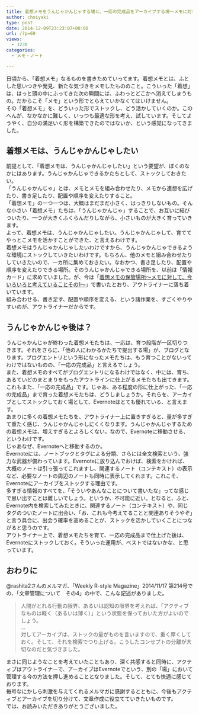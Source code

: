 ```yaml
---
title: 着想メモをうんじゃかんじゃする場と、一応の完成品をアーカイブする場～メモに対して、今いろいろと考えていることその2～
author: choiyaki
type: post
date: 2014-12-09T23:23:07+00:00
url: /?p=69
views:
  - 1230
categories:
  - メモ・ノート

---
```

日頃から、「着想メモ」なるものを書きためていってます。着想メモとは、ふとした思いつきや発見、新たな気づきをメモしたもののこと。こういった「着想」は、はっと頭の中にふってきた次の瞬間には、ふわっとどこかへ消えてしまうもの。だからこそ「メモ」という形でとらえていかなくてはいけません。  
その「着想メモ」を、どういった形でストックし、どう活かしていくのか。このへんが、なかなかに難しく、いっつも最適な形を考え、試しています。そしてようやく、自分の満足いく形を構築できたのではないか、という感覚になってきました。

## 着想メモは、うんじゃかんじゃしたい

前提として、「着想メモは、うんじゃかんじゃしたい」という要望が、ぼくのなかにはあります。うんじゃかんじゃできるかたちとして、ストックしておきたい。  
「うんじゃかんじゃ」とは、メモとメモを組み合わせたり、メモから連想を広げたり、書き足したり、配置や順序を変えたりすること。  
「着想メモ」の一つ一つは、大概はまだまだ小さく、はっきりしないもの。そんな小さい「着想メモ」たちは、「うんじゃかんじゃ」することで、お互いに結びついたり、一つが大きくふくらんだりしながら、小さいものが大きく育っていきます。  
よって、着想メモは、うんじゃかんじゃしたい。うんじゃかんじゃして、育ててやっとこメモを活かすことができた、と言えるわけです。  
着想メモはうんじゃかんじゃしたいわけですから、うんじゃかんじゃできるような環境にストックしていきたいわけです。もちろん、他のメモと組み合わせたりしていきたいので、一カ所に集めておきたい。なおかつ、書き足したり、配置や順序を変えたりできる場所。そのうんじゃかんじゃできる場所を、以前は「情報カード」に求めていました。が、今は「[着想メモの保管場所～メモに対して、今いろいろと考えていることその1～][1]」で書いたとおり、アウトライナーに落ち着いています。  
組み合わせる、書き足す、配置や順序を変える、という諸作業を、すごくやりやすいのが、アウトライナーだからです。

## うんじゃかんじゃ後は？

うんじゃかんじゃが終わった着想メモたちは、一応は、育つ段階が一区切りつきます。それをさらに、「他の人にわかるかたちで提出する場」が、ブログとなります。ブログエントリという形になったメモたちは、もう育つことがないってわけではないものの、「一応の完成品」と言えるでしょう。  
また、着想メモのすべてがブログエントリになるわけではなく、中には、育ち、あるていどのまとまりをもったアウトラインに仕上がるメモたちも出てきます。これもまた、「一応の完成品」です。じゃあ、ある程度の形に仕上がった、「一応の完成品」まで育った着想メモたちは、どうしましょうか。それらを、アーカイブとしてストックしておく場として、Evernoteはとても優れている、と言えます。  
あまりに多くの着想メモたちを、アウトライナー上に置きすぎると、量が多すぎて重たく感じ、うんじゃかんじゃしにくくなります。うんじゃかんじゃするための着想メモは、増えすぎるとよろしくない。なので、Evernoteに移動させる、というわけです。  
じゃあなぜ、Evernoteへと移動するのか。  
Evernoteには、ノートブックとタグによる分類、さらには全文検索という、強力な武器が備わっています。Evernoteに放り込んでおけば、検索をかければ、大概のノートは引っ張ってこれますし、関連するノート（コンテキスト）の表示など、必要なノートの周辺のノートも同時に表示してくれます。これこそ、Evernoteにアーカイブをストックする理由です。  
多すぎる情報のすべてを、「そういやあんなことについて書いたな」ってな感じで思い出すことは難しいでしょう。というか、不可能に近い。となると、ふと、Evernote内を検索してみたときに、関連するノート（コンテキスト）や、同じタグのついたノートに出会い、「お、これも今考えてることと関連ありそうやぞ」と言う具合に、出会う確率を高めることが、ストックを活かしていくことにつながると思うのです。  
アウトライナー上で、着想メモたちを育て、一応の完成品まで仕上げた後は、Evernoteにストックしておく。そういった運用が、ベストではないかな、と思っています。

## おわりに

@rashita2さんのメルマガ、「Weekly R-style Magazine」2014/11/17 第214号での、「文章管理について　その4」の中で、こんな記述がありました。

> 人間がとれる行動の限界、あるいは認知の限界を考えれば、「アクティブなものは軽く（あるいは薄く）」という状態を保っておいた方がよいのでしょう。  
> &#8230;  
> 対してアーカイブは、ストックの量がものを言いますので、重く厚くしておく。そして、それを検索でつり上げる。こうしたコンセプトの分離が大切なのだと気づきました。 



まさに同じようなことを考えていたこともあり、深く共感すると同時に、アクティブはアウトライナーで、アーカイブはEvernoteでという、別の「場」において管理する今の方法を押し進めることとなりました。そして、とても快適に感じております。  
毎号なにかしら刺激を与えてくれるメルマガに感謝するとともに、今後もアクティブとアーカイブを切り分けて、文章作成に役立てていきたいものです。  
では、お読みいただきありがとうございました。

 [1]: https://choiyaki.com/?p=59 "着想メモの保管場所～メモに対して、今いろいろと考えていることその1～ - iPhoneと本と数学となんやかんやと"